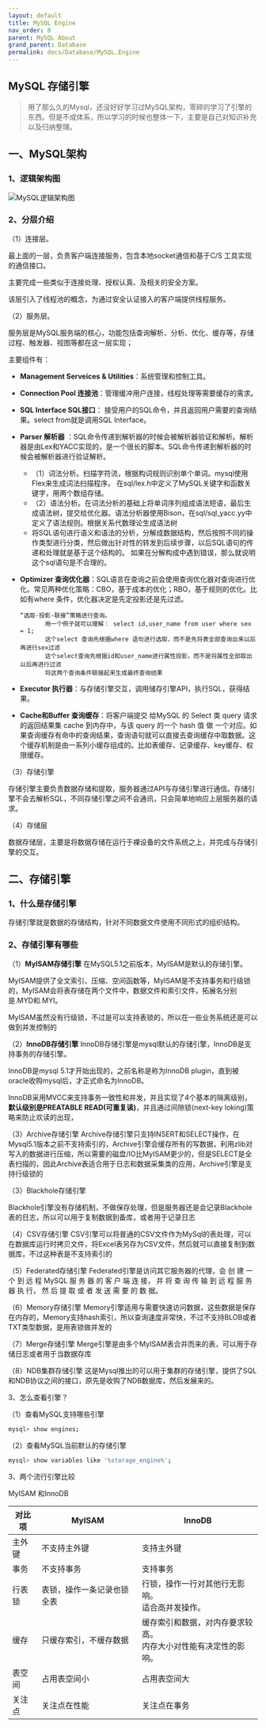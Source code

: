 ```yaml
---
layout: default
title: MySQL Engine
nav_order: 8
parent: MySQL About
grand_parent: Database
permalink: docs/Database/MySQL.Engine
---
```



## MySQL 存储引擎

> 用了那么久的Mysql，还没好好学习过MySQL架构，零碎的学习了引擎的东西。但是不成体系，所以学习的时候也整体一下，主要是自己对知识补充以及归纳整理。

## 一、MySQL架构

### 1、逻辑架构图

![MySQL逻辑架构图](/images/MySQL/MySQL-db.jpg)



### 2、分层介绍

（1）连接层。

最上面的一层，负责客户端连接服务，包含本地socket通信和基于C/S 工具实现的通信接口。

主要完成一些类似于连接处理、授权认真、及相关的安全方案。

该层引入了线程池的概念，为通过安全认证接入的客户端提供线程服务。

（2）服务层。

服务层是MySQL服务端的核心，功能包括查询解析、分析、优化、缓存等，存储过程、触发器、视图等都在这一层实现；

主要组件有：

- **Management Serveices & Utilities**：系统管理和控制工具。

- **Connection Pool  连接池**：管理缓冲用户连接，线程处理等需要缓存的需求。

- **SQL Interface  SQL接口**： 接受用户的SQL命令，并且返回用户需要的查询结果。select from就是调用SQL Interface。

- **Parser  解析器** ：SQL命令传递到解析器的时候会被解析器验证和解析。解析器是由Lex和YACC实现的，是一个很长的脚本。SQL命令传递到解析器的时候会被解析器进行验证解析。

  - （1）词法分析。扫描字符流，根据构词规则识别单个单词。mysql使用Flex来生成词法扫描程序。 在sql/lex.h中定义了MySQL关键字和函数关键字，用两个数组存储。
  - （2）语法分析。在词法分析的基础上将单词序列组成语法短语，最后生成语法树，提交给优化器。语法分析器使用Bison，在sql/sql_yacc.yy中定义了语法规则。根据关系代数理论生成语法树
  - 将SQL语句进行语义和语法的分析，分解成数据结构，然后按照不同的操作类型进行分类，然后做出针对性的转发到后续步骤，以后SQL语句的传递和处理就是基于这个结构的。 如果在分解构成中遇到错误，那么就说明这个sql语句是不合理的。

- **Optimizer 查询优化器**：SQL语言在查询之前会使用查询优化器对查询进行优化。常见两种优化策略：CBO，基于成本的优化；RBO，基于规则的优化。比如有where 条件，优化器决定是先定投影还是先过滤。

  ```
  “选取-投影-联接”策略进行查询。
         用一个例子就可以理解： select id,user_name from user where sex = 1;
         这个select 查询先根据where 语句进行选取，而不是先将表全部查询出来以后再进行sex过滤
         这个select查询先根据id和user_name进行属性投影，而不是将属性全部取出以后再进行过滤
         将这两个查询条件联接起来生成最终查询结果
  ```

- **Executor 执行器**：与存储引擎交互，调用储存引擎API，执行SQL，获得结果。
- **Cache和Buffer 查询缓存**：将客户端提交 给MySQL 的 Select 类 query 请求的返回结果集 cache 到内存中，与该 query 的一个 hash 值 做 一个对应。如果查询缓存有命中的查询结果，查询语句就可以直接去查询缓存中取数据。这个缓存机制是由一系列小缓存组成的。比如表缓存、记录缓存、key缓存、权限缓存。



（3）存储引擎

存储引擎主要负责数据存储和提取，服务器通过API与存储引擎进行通信。存储引擎不会去解析SQL，不同存储引擎之间不会通讯，只会简单地响应上层服务器的请求。

（4）存储层

数据存储层，主要是将数据存储在运行于裸设备的文件系统之上，并完成与存储引擎的交互。



## 二、存储引擎

### 1、什么是存储引擎

存储引擎就是数据的存储结构，针对不同数据文件使用不同形式的组织结构。

### 2、存储引擎有哪些

（1）**MyISAM存储引擎**
在MySQL5.1之前版本，MyISAM是默认的存储引擎。

MyISAM提供了全文索引、压缩、空间函数等，MyISAM是不支持事务和行级锁的，MyISAM会将表存储在两个文件中，数据文件和索引文件，拓展名分别是.MYD和.MYI。

MyISAM虽然没有行级锁，不过是可以支持表锁的，所以在一些业务系统还是可以做到并发控制的

（2）**InnoDB存储引擎**
InnoDB存储引擎是mysql默认的存储引擎，InnoDB是支持事务的存储引擎。

InnoDB是mysql 5.1才开始出现的，之前名称是称为InnoDB  plugin，直到被oracle收购mysql后，才正式命名为InnoDB。

InnoDB采用MVCC来支持事务一致性和并发，并且实现了4个基本的隔离级别，**默认级别是PREATABLE READ(可重复读)**，并且通过间隙锁(next-key loking)策略来防止欢读的出现，



（3）Archive存储引擎
Archive存储引擎只支持INSERT和SELECT操作，在Mysql5.1版本之前不支持索引的，Archive引擎会缓存所有的写数据，利用zlib对写入的数据进行压缩，所以需要的磁盘/IO比MyISAM更少的，但是SELECT是全表扫描的，因此Archive表适合用于日志和数据采集类的应用，Archive引擎是支持行级锁的

（3）Blackhole存储引擎

Blackhole引擎没有存储机制，不做保存处理，但是服务器还是会记录Blackhole表的日志，所以可以用于复制数据到备库，或者用于记录日志

（4）CSV存储引擎
CSV引擎可以将普通的CSV文件作为MySql的表处理，可以在数据库运行时拷贝文件，将Excel表另存为CSV文件，然后就可以直接复制到数据库，不过这种表是不支持索引的

（5）Federated存储引擎
Federated引擎是访问其它服务器的代理，会 创 建 一 个 到 远 程 MySQL 服 务 器 的 客 户 端 连 接， 并 将 查 询 传 输 到 远 程 服 务 器 执 行， 然 后 提 取 或 者 发 送 需 要 的 数 据。

（6）Memory存储引擎
Memory引擎适用与需要快速访问数据，这些数据是保存在内存的，Memory支持hash索引，所以查询速度非常快，不过不支持BLOB或者TXT类型数据，是用表锁做并发的

（7）Merge存储引擎
Merge引擎是由多个MyISAM表合并而来的表，可以用于存储日志或者用于当数据存库

（8）NDB集群存储引擎
这是Mysql推出的可以用于集群的存储引擎，提供了SQL和NDB协议之间的接口，原先是收购了NDB数据库，然后发展来的。

3、怎么查看引擎？

（1）查看MySQL支持哪些引擎

```bash
mysql> show engines;
```

（2）查看MySQL当前默认的存储引擎

```bash
mysql> show variables like '%storage_engine%';
```



3、两个流行引擎比较

MyISAM 和InnoDB

| 对比项 | MyISAM                     | InnoDB                                                       |
| ------ | -------------------------- | ------------------------------------------------------------ |
| 主外键 | 不支持主外键               | 支持主外键                                                   |
| 事务   | 不支持事务                 | 支持事务                                                     |
| 行表锁 | 表锁，操作一条记录也锁全表 | 行锁，操作一行对其他行无影响。<br/>适合高并发操作。          |
| 缓存   | 只缓存索引，不缓存数据     | 缓存索引和数据，对内存要求较高。<br/>内存大小对性能有决定性的影响。 |
| 表空间 | 占用表空间小               | 占用表空间大                                                 |
| 关注点 | 关注点在性能               | 关注点在事务                                                 |











